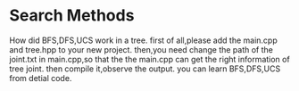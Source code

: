 # Search Methods
How did BFS,DFS,UCS work in a tree.
first of all,please add the main.cpp and tree.hpp to your new project.
then,you need change the path of the joint.txt in main.cpp,so that the the main.cpp can get the right information of tree joint.
then compile it,observe the output.
you can learn BFS,DFS,UCS from detial code.
